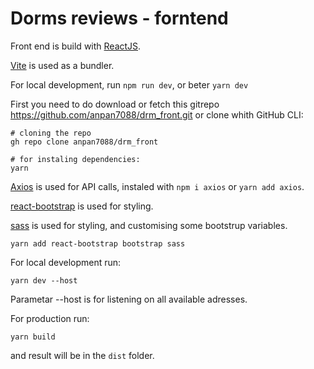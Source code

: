 # Dorms reviews - forntend

Front end is build with [ReactJS](https://react.dev/). 

[Vite](https://vitejs.dev/) is used as a bundler.

For local development, run `npm run dev`, or beter `yarn dev`

First you need to do download or fetch this gitrepo https://github.com/anpan7088/drm_front.git
or clone whith GitHub CLI: 

```
# cloning the repo
gh repo clone anpan7088/drm_front

# for instaling dependencies:
yarn

```

[Axios](https://axios-http.com/) is used for API calls, instaled with `npm i axios` or `yarn add axios`.

[react-bootstrap](https://www.npmjs.com/package/react-bootstrap) is used for styling.

[sass](https://sass-lang.com/guide/) is used for styling, and customising some bootstrup variables.

```
yarn add react-bootstrap bootstrap sass
```

For local development run:

```
yarn dev --host
```

Parametar --host is for listening on all available adresses.

For production run:
```
yarn build
```

and result will be in the `dist` folder.